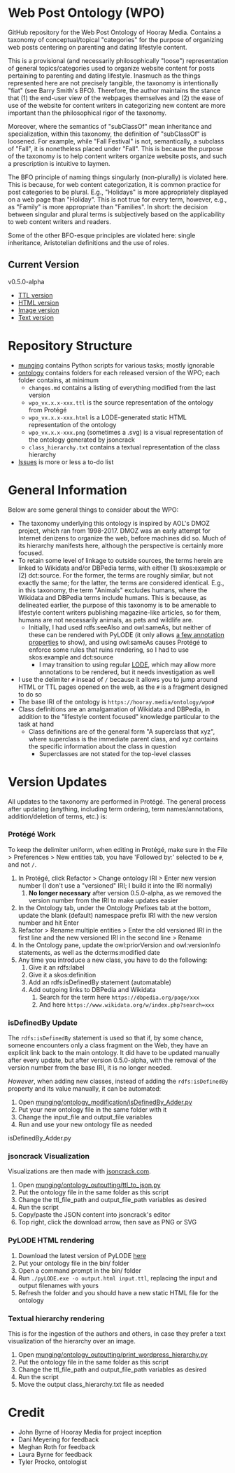 
# Web Post Ontology (WPO)
GitHub repository for the Web Post Ontology of Hooray Media. Contains a taxonomy of conceptual/topical "categories" for the purpose of organizing web posts centering on parenting and dating lifestyle content.

This is a provisional (and necessarily philosophically "loose") representation of general topics/categories used to organize website content for posts pertaining to parenting and dating lifestyle. Inasmuch as the things represented here are not precisely tangible, the taxonomy is intentionally "fiat" (see Barry Smith's BFO). Therefore, the author maintains the stance that (1) the end-user view of the webpages themselves and (2) the ease of use of the website for content writers in categorizing new content are more important than the philosophical rigor of the taxonomy.

Moreover, where the semantics of "subClassOf" mean inheritance and specialization, within this taxonomy, the definition of "subClassOf" is loosened. For example, while "Fall Festival" is not, semantically, a subclass of "Fall", it is nonetheless placed under "Fall". This is because the purpose of the taxonomy is to help content writers organize website posts, and such a prescription is intuitive to laymen.

The BFO principle of naming things singularly (non-plurally) is violated here. This is because, for web content categorization, it is common practice for post categories to be plural. E.g., "Holidays" is more appropriately displayed on a web page than "Holiday". This is not true for every term, however, e.g., as "Family" is more appropriate than "Families". In short: the decision between singular and plural terms is subjectively based on the applicability to web content writers and readers.

Some of the other BFO-esque principles are violated here: single inheritance, Aristotelian definitions and the use of roles.

## Current Version
v0.5.0-alpha
* [TTL version](ontology/v0.5.0-alpha/wpo_v0.5.0-alpha.ttl)
* [HTML version](ontology/v0.5.0-alpha/wpo_v0.5.0-alpha.html)
* [Image version](ontology/v0.5.0-alpha/wpo_v0.5.0-alpha.png)
* [Text version](ontology/v0.5.0-alpha/class_hierarchy.txt)

# Repository Structure
* [munging](munging/) contains Python scripts for various tasks; mostly ignorable
* [ontology](ontology/) contains folders for each released version of the WPO; each folder contains, at minimum
  * ```changes.md``` contains a listing of everything modified from the last version
  * ```wpo_vx.x.x-xxx.ttl``` is the source representation of the ontology from Protégé  
  * ```wpo_vx.x.x-xxx.html``` is a LODE-generated static HTML representation of the ontology
  * ```wpo_vx.x.x-xxx.png``` (sometimes a .svg) is a visual representation of the ontology generated by jsoncrack
  * ```class_hierarchy.txt``` contains a textual representation of the class hierarchy
* [Issues](https://github.com/PR0CK0/WebPostOntology/issues) is more or less a to-do list
  
# General Information
Below are some general things to consider about the WPO:

* The taxonomy underlying this ontology is inspired by AOL's DMOZ project, which ran from 1998-2017. DMOZ was an early attempt for Internet denizens to organize the web, before machines did so. Much of its hierarchy manifests here, although the perspective is certainly more focused.
* To retain some level of linkage to outside sources, the terms herein are linked to Wikidata and/or DBPedia terms, with either (1) skos:example or (2) dct:source. For the former, the terms are roughly similar, but not exactly the same; for the latter, the terms are considered identical. E.g., in this taxonomy, the term "Animals" excludes humans, where the Wikidata and DBPedia terms include humans. This is because, as delineated earlier, the purpose of this taxonomy is to be amenable to lifestyle content writers publishing magazine-like articles, so for them, humans are not necessarily animals, as pets and wildlife are.
  * Initially, I had used rdfs:seeAlso and owl:sameAs, but neither of these can be rendered with PyLODE (it only allows [a few annotation properties](https://github.com/RDFLib/pyLODE/blob/master/pylode/rdf_elements.py) to show), and using owl:sameAs causes Protégé to enforce some rules that ruins rendering, so I had to use skos:example and dct:source
    * I may transition to using regular [LODE](https://essepuntato.it/lode/), which may allow more annotations to be rendered, but it needs investigation as well
* I use the delimiter ```#``` insead of ```/``` because it allows you to jump around HTML or TTL pages opened on the web, as the ```#``` is a fragment designed to do so
* The base IRI of the ontology is ```https://hooray.media/ontology/wpo#```
* Class definitions are an amalgamation of Wikidata and DBPedia, in addition to the "lifestyle content focused" knowledge particular to the task at hand
  * Class definitions are of the general form "A superclass that xyz", where superclass is the immediate parent class, and xyz contains the specific information about the class in question
    * Superclasses are not stated for the top-level classes

# Version Updates
All updates to the taxonomy are performed in Protégé. The general process after updating (anything, including term ordering, term names/annotations, addition/deletion of terms, etc.) is:

### Protégé Work
To keep the delimiter uniform, when editing in Protégé, make sure in the File > Preferences > New entities tab, you have 'Followed by:' selected to be ```#```, and not ```/```.

1. In Protégé, click Refactor > Change ontology IRI > Enter new version number (I don't use a "versioned" IRI; I build it into the IRI normally)
   1. **No longer necessary** after version 0.5.0-alpha, as we removed the version number from the IRI to make updates easier
2. In the Ontology tab, under the Ontology Prefixes tab at the bottom, update the blank (default) namespace prefix IRI with the new version number and hit Enter
3. Refactor > Rename multiple entities > Enter the old versioned IRI in the first line and the new versioned IRI in the second line > Rename
4. In the Ontology pane, update the owl:priorVersion and owl:versionInfo statements, as well as the dcterms:modified date
5. Any time you introduce a new class, you have to do the following:
   1. Give it an rdfs:label
   2. Give it a skos:definition
   3. Add an rdfs:isDefinedBy statement (automatable)
   4. Add outgoing links to DBPedia and Wikidata
      1. Search for the term here ```https://dbpedia.org/page/xxx```
      2. And here ```https://www.wikidata.org/w/index.php?search=xxx```

### isDefinedBy Update
The ```rdfs:isDefinedBy``` statement is used so that if, by some chance, someone encounters only a class fragment on the Web, they have an explicit link back to the main ontology. It did have to be updated manually after every update, but after version 0.5.0-alpha, with the removal of the version number from the base IRI, it is no longer needed.

*However*, when adding new classes, instead of adding the ```rdfs:isDefinedBy``` property and its value manually, it can be automated:
1. Open [munging/ontology_modification/isDefinedBy_Adder.py](munging/ontology_modification/isDefinedBy_Adder.py)
2. Put your new ontology file in the same folder with it
3. Change the input_file and output_file variables
4. Run and use your new ontology file as needed

isDefinedBy_Adder.py

### jsoncrack Visualization
Visualizations are then made with [jsoncrack.com](jsoncrack.com).

1. Open [munging/ontology_outputting/ttl_to_json.py](munging/ontology_outputting/ttl_to_json.py)
2. Put the ontology file in the same folder as this script
3. Change the ttl_file_path and output_file_path variables as desired
4. Run the script
5. Copy/paste the JSON content into jsoncrack's editor
6. Top right, click the download arrow, then save as PNG or SVG

### PyLODE HTML rendering
1. Download the latest version of PyLODE [here](https://github.com/RDFLib/pyLODE)
2. Put your ontology file in the bin/ folder
3. Open a command prompt in the bin/ folder
4. Run ```./pyLODE.exe -o output.html input.ttl```, replacing the input and output filenames with yours
5. Refresh the folder and you should have a new static HTML file for the ontology

### Textual hierarchy rendering
This is for the ingestion of the authors and others, in case they prefer a text visualization of the hierarchy over an image.
1. Open [munging/ontology_outputting/print_wordpress_hierarchy.py](munging/ontology_outputting/print_wordpress_hierarchy.py)
2. Put the ontology file in the same folder as this script
3. Change the ttl_file_path and output_file_path variables as desired
4. Run the script
5. Move the output class_hierarchy.txt file as needed

# Credit
* John Byrne of Hooray Media for project inception
* Dani Meyering for feedback
* Meghan Roth for feedback
* Laura Byrne for feedback
* Tyler Procko, ontologist